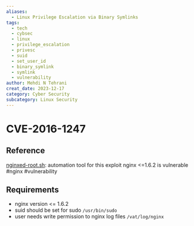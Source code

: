 ```yaml
---
aliases:
  - Linux Privilege Escalation via Binary Symlinks
tags:
  - tech
  - cybsec
  - linux
  - privilege_escalation
  - privesc
  - suid
  - set_user_id
  - binary_symlink
  - symlink
  - vulnerability
author: Mehdi N Tehrani
creat_date: 2023-12-17
category: Cyber Security
subcategory: Linux Security
---
```

# CVE-2016-1247
## Reference
[nginxed-root.sh](https://legalhackers.com/advisories/Nginx-Exploit-Deb-Root-PrivEsc-CVE-2016-1247.html): automation tool for this exploit
nginx <=1.6.2 is vulnerable
#nginx #vulnerability 
## Requirements
- nginx version <= 1.6.2
- suid should be set for sudo `/usr/bin/sudo`
- user needs write permission to nginx log files `/vat/log/nginx`


